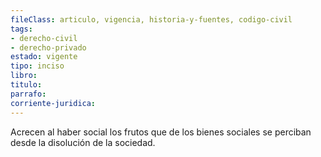 ```yaml
---
fileClass: articulo, vigencia, historia-y-fuentes, codigo-civil
tags:
- derecho-civil
- derecho-privado
estado: vigente
tipo: inciso
libro:
titulo:
parrafo:
corriente-juridica:
---
```

Acrecen al haber social los frutos que de los bienes sociales se perciban desde la disolución de la sociedad.